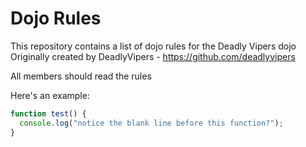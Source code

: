Dojo Rules
==========

This repository contains a list of dojo rules for the Deadly Vipers dojo
Originally created by DeadlyVipers - https://github.com/deadlyvipers

All members should read the rules

Here's an example:

```javascript
function test() {
  console.log("notice the blank line before this function?");
}
```
